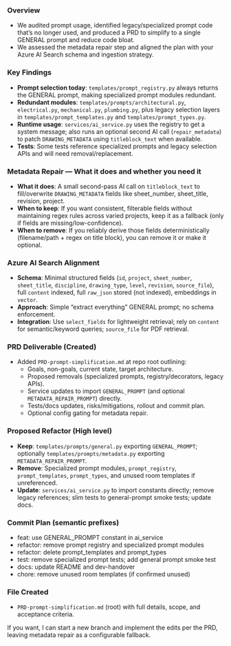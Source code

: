 ### Overview
- We audited prompt usage, identified legacy/specialized prompt code that’s no longer used, and produced a PRD to simplify to a single GENERAL prompt and reduce code bloat.
- We assessed the metadata repair step and aligned the plan with your Azure AI Search schema and ingestion strategy.

### Key Findings
- **Prompt selection today**: `templates/prompt_registry.py` always returns the GENERAL prompt, making specialized prompt modules redundant.
- **Redundant modules**: `templates/prompts/architectural.py`, `electrical.py`, `mechanical.py`, `plumbing.py`, plus legacy selection layers in `templates/prompt_templates.py` and `templates/prompt_types.py`.
- **Runtime usage**: `services/ai_service.py` uses the registry to get a system message; also runs an optional second AI call (`repair_metadata`) to patch `DRAWING_METADATA` using `titleblock_text` when available.
- **Tests**: Some tests reference specialized prompts and legacy selection APIs and will need removal/replacement.

### Metadata Repair — What it does and whether you need it
- **What it does**: A small second-pass AI call on `titleblock_text` to fill/overwrite `DRAWING_METADATA` fields like sheet_number, sheet_title, revision, project.
- **When to keep**: If you want consistent, filterable fields without maintaining regex rules across varied projects, keep it as a fallback (only if fields are missing/low-confidence).
- **When to remove**: If you reliably derive those fields deterministically (filename/path + regex on title block), you can remove it or make it optional.

### Azure AI Search Alignment
- **Schema**: Minimal structured fields (`id`, `project`, `sheet_number`, `sheet_title`, `discipline`, `drawing_type`, `level`, `revision`, `source_file`), full `content` indexed, full `raw_json` stored (not indexed), embeddings in `vector`.
- **Approach**: Simple “extract everything” GENERAL prompt; no schema enforcement.
- **Integration**: Use `select_fields` for lightweight retrieval; rely on `content` for semantic/keyword queries; `source_file` for PDF retrieval.

### PRD Deliverable (Created)
- Added `PRD-prompt-simplification.md` at repo root outlining:
  - Goals, non-goals, current state, target architecture.
  - Proposed removals (specialized prompts, registry/decorators, legacy APIs).
  - Service updates to import `GENERAL_PROMPT` (and optional `METADATA_REPAIR_PROMPT`) directly.
  - Tests/docs updates, risks/mitigations, rollout and commit plan.
  - Optional config gating for metadata repair.

### Proposed Refactor (High level)
- **Keep**: `templates/prompts/general.py` exporting `GENERAL_PROMPT`; optionally `templates/prompts/metadata.py` exporting `METADATA_REPAIR_PROMPT`.
- **Remove**: Specialized prompt modules, `prompt_registry`, `prompt_templates`, `prompt_types`, and unused room templates if unreferenced.
- **Update**: `services/ai_service.py` to import constants directly; remove legacy references; slim tests to general-prompt smoke tests; update docs.

### Commit Plan (semantic prefixes)
- feat: use GENERAL_PROMPT constant in ai_service
- refactor: remove prompt registry and specialized prompt modules
- refactor: delete prompt_templates and prompt_types
- test: remove specialized prompt tests; add general prompt smoke test
- docs: update README and dev-handover
- chore: remove unused room templates (if confirmed unused)

### File Created
- `PRD-prompt-simplification.md` (root) with full details, scope, and acceptance criteria.

If you want, I can start a new branch and implement the edits per the PRD, leaving metadata repair as a configurable fallback.